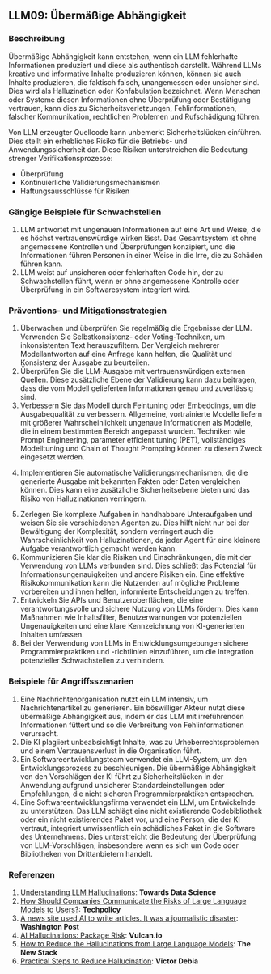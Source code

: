 ## LLM09: Übermäßige Abhängigkeit

### Beschreibung

Übermäßige Abhängigkeit kann entstehen, wenn ein LLM fehlerhafte Informationen produziert und diese als authentisch darstellt. Während LLMs kreative und informative Inhalte produzieren können, können sie auch Inhalte produzieren, die faktisch falsch, unangemessen oder unsicher sind. Dies wird als Halluzination oder Konfabulation bezeichnet. Wenn Menschen oder Systeme diesen Informationen ohne Überprüfung oder Bestätigung vertrauen, kann dies zu Sicherheitsverletzungen, Fehlinformationen, falscher Kommunikation, rechtlichen Problemen und Rufschädigung führen.

Von LLM erzeugter Quellcode kann unbemerkt Sicherheitslücken einführen. Dies stellt ein erhebliches Risiko für die Betriebs- und Anwendungssicherheit dar. Diese Risiken unterstreichen die Bedeutung strenger Verifikationsprozesse:

* Überprüfung
* Kontinuierliche Validierungsmechanismen
* Haftungsausschlüsse für Risiken

### Gängige Beispiele für Schwachstellen

1. LLM antwortet mit ungenauen Informationen auf eine Art und Weise, die es höchst vertrauenswürdige wirken lässt. Das Gesamtsystem ist ohne angemessene Kontrollen und Überprüfungen konzipiert, und die Informationen führen Personen in einer Weise in die Irre, die zu Schäden führen kann.
2. LLM weist auf unsicheren oder fehlerhaften Code hin, der zu Schwachstellen führt, wenn er ohne angemessene Kontrolle oder Überprüfung in ein Softwaresystem integriert wird.

### Präventions- und Mitigationsstrategien

1. Überwachen und überprüfen Sie regelmäßig die Ergebnisse der LLM. Verwenden Sie Selbstkonsistenz- oder Voting-Techniken, um inkonsistenten Text herauszufiltern. Der Vergleich mehrerer Modellantworten auf eine Anfrage kann helfen, die Qualität und Konsistenz der Ausgabe zu beurteilen.
2. Überprüfen Sie die LLM-Ausgabe mit vertrauenswürdigen externen Quellen. Diese zusätzliche Ebene der Validierung kann dazu beitragen, dass die vom Modell gelieferten Informationen genau und zuverlässig sind.
3. Verbessern Sie das Modell durch Feintuning oder Embeddings, um die Ausgabequalität zu verbessern. Allgemeine, vortrainierte Modelle liefern mit größerer Wahrscheinlichkeit ungenaue Informationen als Modelle, die in einem bestimmten Bereich angepasst wurden. Techniken wie Prompt Engineering, parameter efficient tuning (PET), vollständiges Modelltuning und Chain of Thought Prompting können zu diesem Zweck eingesetzt werden.
4) Implementieren Sie automatische Validierungsmechanismen, die die generierte Ausgabe mit bekannten Fakten oder Daten vergleichen können. Dies kann eine zusätzliche Sicherheitsebene bieten und das Risiko von Halluzinationen verringern.
5. Zerlegen Sie komplexe Aufgaben in handhabbare Unteraufgaben und weisen Sie sie verschiedenen Agenten zu. Dies hilft nicht nur bei der Bewältigung der Komplexität, sondern verringert auch die Wahrscheinlichkeit von Halluzinationen, da jeder Agent für eine kleinere Aufgabe verantwortlich gemacht werden kann.
6. Kommunizieren Sie klar die Risiken und Einschränkungen, die mit der Verwendung von LLMs verbunden sind. Dies schließt das Potenzial für Informationsungenauigkeiten und andere Risiken ein. Eine effektive Risikokommunikation kann die Nutzenden auf mögliche Probleme vorbereiten und ihnen helfen, informierte Entscheidungen zu treffen. 
7. Entwickeln Sie APIs und Benutzeroberflächen, die eine verantwortungsvolle und sichere Nutzung von LLMs fördern. Dies kann Maßnahmen wie Inhaltsfilter, Benutzerwarnungen vor potenziellen Ungenauigkeiten und eine klare Kennzeichnung von KI-generierten Inhalten umfassen.
8. Bei der Verwendung von LLMs in Entwicklungsumgebungen sichere Programmierpraktiken und -richtlinien einzuführen, um die Integration potenzieller Schwachstellen zu verhindern.

### Beispiele für Angriffsszenarien

1. Eine Nachrichtenorganisation nutzt ein LLM intensiv, um Nachrichtenartikel zu generieren. Ein böswilliger Akteur nutzt diese übermäßige Abhängigkeit aus, indem er das LLM mit irreführenden Informationen füttert und so die Verbreitung von Fehlinformationen verursacht.
2. Die KI plagiiert unbeabsichtigt Inhalte, was zu Urheberrechtsproblemen und einem Vertrauensverlust in die Organisation führt.
3. Ein Softwareentwicklungsteam verwendet ein LLM-System, um den Entwicklungsprozess zu beschleunigen. Die übermäßige Abhängigkeit von den Vorschlägen der KI führt zu Sicherheitslücken in der Anwendung aufgrund unsicherer Standardeinstellungen oder Empfehlungen, die nicht sicheren Programmierpraktiken entsprechen.
4. Eine Softwareentwicklungsfirma verwendet ein LLM, um Entwickelnde zu unterstützen. Das LLM schlägt eine nicht existierende Codebibliothek oder ein nicht existierendes Paket vor, und eine Person, die der KI vertraut, integriert unwissentlich ein schädliches Paket in die Software des Unternehmens. Dies unterstreicht die Bedeutung der Überprüfung von LLM-Vorschlägen, insbesondere wenn es sich um Code oder Bibliotheken von Drittanbietern handelt.

### Referenzen

1. [Understanding LLM Hallucinations](https://towardsdatascience.com/llm-hallucinations-ec831dcd7786): **Towards Data Science**
2. [How Should Companies Communicate the Risks of Large Language Models to Users?](https://techpolicy.press/how-should-companies-communicate-the-risks-of-large-language-models-to-users/): **Techpolicy**
3. [A news site used AI to write articles. It was a journalistic disaster](https://www.washingtonpost.com/media/2023/01/17/cnet-ai-articles-journalism-corrections/): **Washington Post**
4. [AI Hallucinations: Package Risk](https://vulcan.io/blog/ai-hallucinations-package-risk): **Vulcan.io**
5. [How to Reduce the Hallucinations from Large Language Models](https://thenewstack.io/how-to-reduce-the-hallucinations-from-large-language-models/): **The New Stack**
6. [Practical Steps to Reduce Hallucination](https://newsletter.victordibia.com/p/practical-steps-to-reduce-hallucination): **Victor Debia**
